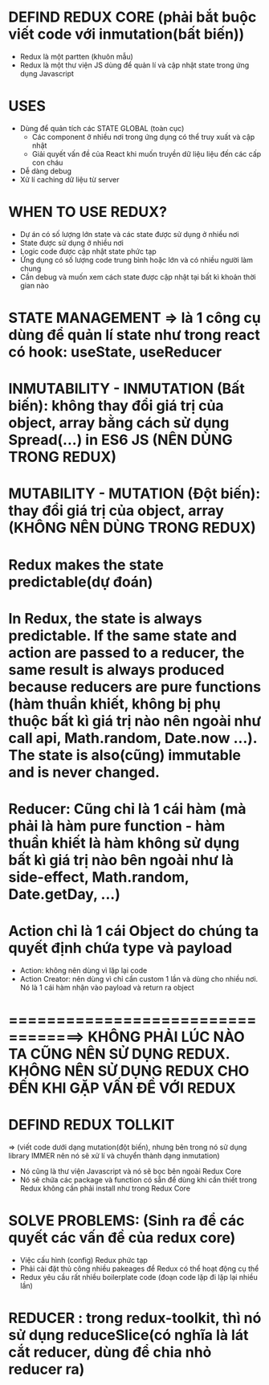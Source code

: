 # DEFIND REDUX CORE (phải bắt buộc viết code với inmutation(bất biến))
- Redux là một partten (khuôn mẫu)
- Redux là một thư viện JS dùng để quản lí và cập nhật state trong ứng dụng Javascript

# USES
- Dùng để quản tích các STATE GLOBAL (toàn cục)
    + Các component ở nhiều nơi trong ứng dụng có thể truy xuất và cập nhật
    + Giải quyết vấn đề của React khi muốn truyền dữ liệu liệu đến các cấp con cháu
- Dễ dàng debug
- Xử lí caching dữ liệu từ server
 
# WHEN TO USE REDUX?
- Dự án có số lượng lớn state và các state được sử dụng ở nhiều nơi
- State được sử dụng ở nhiều nơi
- Logic  code được cập nhật state phức tạp
- Ứng dụng có số lượng code trung bình hoặc lớn và có nhiều người làm chung
- Cần debug và muốn xem cách state được cập nhật tại bất kì khoản thời gian nào


# STATE MANAGEMENT => là 1 công cụ dùng để quản lí state như trong react có hook: useState, useReducer

# INMUTABILITY - INMUTATION (Bất biến): không thay đổi giá trị của object, array bằng cách sử dụng Spread(...) in ES6 JS (NÊN DÙNG TRONG REDUX)

# MUTABILITY - MUTATION (Đột biến): thay đổi giá trị của object, array (KHÔNG NÊN DÙNG TRONG REDUX)


# Redux makes the state predictable(dự đoán)
# In Redux, the state is always predictable. If the same state and action are passed to a reducer, the same result is always produced because reducers are pure functions (hàm thuần khiết, không bị phụ thuộc bất kì giá trị nào nên ngoài như call api, Math.random, Date.now ...). The state is also(cũng) immutable and is never changed.

# Reducer: Cũng chỉ là 1 cái hàm (mà phải là hàm pure function - hàm thuần khiết là hàm không sử dụng bất kì giá trị nào bên ngoài như là side-effect, Math.random, Date.getDay, ...)

# Action chỉ là 1 cái Object do chúng ta quyết định chứa type và payload 
- Action: không nên dùng vì lặp lại code
- Action Creator: nên dùng vì chỉ cần custom 1 lần và dùng cho nhiều nơi. Nó là 1 cái hàm nhận vào payload và return ra object


# ==================================> KHÔNG PHẢI LÚC NÀO TA CŨNG NÊN SỬ DỤNG REDUX. KHÔNG NÊN SỬ DỤNG REDUX CHO ĐẾN KHI GẶP VẤN ĐỀ VỚI REDUX



# DEFIND REDUX TOLLKIT
=> (viết code dưới dạng mutation(đột biến), nhưng bên trong nó sử dụng library IMMER nên nó sẽ xử lí và chuyển thành dạng inmutation)

- Nó cũng là thư viện Javascript và nó sẽ bọc bên ngoài Redux Core 
- Nó sẽ chứa các package và function có sẵn để dùng khi cần thiết trong Redux không cần phải install như trong Redux Core

# SOLVE PROBLEMS: (Sinh ra để các quyết các vấn đề của redux core)
- Việc cấu hình (config) Redux phức tạp
- Phải cài đặt thủ công nhiều pakeages để Redux có thể hoạt động cụ thể
- Redux yêu cầu rất nhiều boilerplate code (đoạn code lặp đi lặp lại nhiều lần)

# REDUCER : trong redux-toolkit, thì nó sử dụng reduceSlice(có nghĩa là lát cắt reducer, dùng để chia nhỏ reducer ra)

